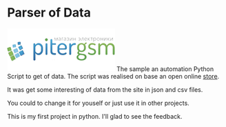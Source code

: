 # Parser of Data
![PiterGSM](https://github.com/ToshiroAkihabara/PiterGSM/blob/main/pitergsm.webp)
The sample an automation Python Script to get of data.
The script was realised on base an open online [store](https://pitergsm.ru).


It was get some interesting of data from the site in json and csv files. 

You could to change it for youself or just use it in other projects. 

This is my first project in python. I'll glad to see the feedback.
